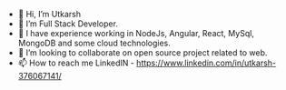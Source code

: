 - 👋 Hi, I’m Utkarsh
- 👀 I’m Full Stack Developer.
- 🌱 I have experience working in NodeJs, Angular, React, MySql, MongoDB and some cloud technologies.
- 💞️ I’m looking to collaborate on open source project related to web.
- 📫 How to reach me LinkedIN - https://www.linkedin.com/in/utkarsh-376067141/

<!---
utkarsh1510/utkarsh1510 is a ✨ special ✨ repository because its `README.md` (this file) appears on your GitHub profile.
You can click the Preview link to take a look at your changes.
--->
